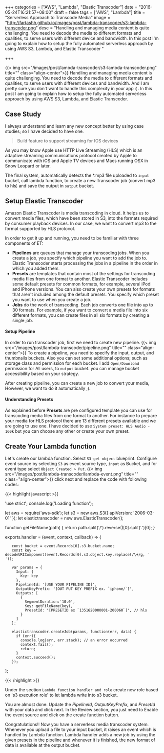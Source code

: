 +++
categories = ["AWS", "Lambda", "Elastic Transcoder"]
date = "2016-05-24T16:21:57+08:00"
draft = false
tags = ["AWS", "Lambda"]
title = "Serverless Approach to Transcode Media"
image = "http://fartashh.github.io/images/post/lambda-transcoder/s3-lambda-transcoder.png"
desc = "Handling and managing media content is quite challenging. You need to decode the media to different formats and qualities, to serve users with different device and bandwidth. In this post I'm going to explain how to setup the fully automated serverless approach by using AWS S3, Lambda, and Elastic Transcoder "

+++

{{< img src="/images/post/lambda-transcoder/s3-lambda-transcoder.png" title="" class="align-center">}}
Handling and managing media content is quite challenging. You need to decode the media to different formats and qualities, 
to serve users with different devices and bandwidth. 
And I am pretty sure you don't want to handle this complexity in your app :).
In this post I am going to explain how to setup the fully automated serverless approach by using AWS S3, Lambda, and Elastic Transcoder. 
<!--more-->

## Case Study
I always understand and learn any new concept better by using case studies; so I have decided to have one. 

> Build feature to support streaming for IOS devices

As you may know Apple use HTTP Live Streaming (HLS) which is an adaptive streaming communications protocol created by 
Apple to communicate with iOS and Apple TV devices and Macs running OSX in Snow Leopard or later.

The final system, automatically detects the *.mp3 file uploaded to `input` bucket, call lambda function, to create a new 
Transcoder job (convert mp3 to hls) and save the output in `output` bucket.

## Setup Elastic Transcoder
Amazon Elastic Transcoder is media transcoding in cloud. It helps us to convert media files, which have been stored in S3, into 
the formats required by consumer playback devices. In our case, we want to convert mp3 to the format supported 
by HLS protocol.

In order to get it up and running, you need to be familiar with three components of ET:
  
  * **Pipelines** are queues that manage your transcoding jobs. When you create a job, you specify which pipeline you
   want to add the job to. Elastic Transcoder starts processing the jobs in a pipeline in the order in which you added them.
  * **Presets** are templates that contain most of the settings for transcoding media files from one format to another. 
   Elastic Transcoder includes some default presets for common formats, for example, several iPod and iPhone versions.
   You can also create your own presets for formats that aren't included among the default presets. You specify which
   preset you want to use when you create a job.
  * **Jobs** do the work of transcoding. Each job converts one file into up to 30 formats. For example, if you want to 
   convert a media file into six different formats, you can create files in all six formats by creating a single job. 

#### Setup Pipeline
In order to run transcoder job, first we need to create new pipeline.
{{< img src="/images/post/lambda-transcoder/pipeline.png" title="" class="align-center">}}
To create a pipeline, you need to specify the input, output, and thumbnails buckets. Also you can set some additional options;
such as storage class and permission for each bucket.
I add `Open/Download` permission for All users, to `output` bucket. you can manage bucket accessibility based on your strategy. 

After creating pipeline, you can create a new job to convert your media, However, we want to do it automatically ;).

#### Understanding Presets
As explained before **Presets** are pre configured template you can use for transcoding media files from one format to another.
For instance to prepare your media for HLS protocol there are 13 different presets available and we are going to use one.
I have decided to use `System preset: HLS Audio - 160k` but you can choose any other or create your own preset.


## Create Your Lambda function
Let's create our lambda function. Select `S3-get-object` blueprint.
Configure event source by selecting `S3` as event source type, `input` as Bucket, and for event type select 
`Object Created > Put`.
{{< img src="/images/post/lambda-transcoder/lambda-event.png" title="" class="align-center">}}
click next and replace the code with following codes:

{{< highlight javascript >}}
   
   'use strict';
   console.log('Loading function');
   
   let aws = require('aws-sdk');
   let s3 = new aws.S3({ apiVersion: '2006-03-01' });
   let elastictranscoder = new aws.ElasticTranscoder();
   
   function getFileName(path) {
      return path.split('/').reverse()[0].split('.')[0];
   }
   
   exports.handler = (event, context, callback) => {
   
       const bucket = event.Records[0].s3.bucket.name;
       const key = decodeURIComponent(event.Records[0].s3.object.key.replace(/\+/g, ' '));

       var params = {
         Input: { 
           Key: key
         },
         PipelineId: '[USE YOUR PIPELINE ID]', 
         OutputKeyPrefix: '[OUT PUT KEY PREFIX ex. `iphone/`]',
         Outputs: [
           {
             SegmentDuration:'10.0',    
             Key: getFileName(key),
             PresetId: '[PRESETID ex `1351620000001-200060`]', // hls
           }
         ]
       };
   
       elastictranscoder.createJob(params, function(err, data) {
         if (err){
           console.log(err, err.stack); // an error occurred
           context.fail();
           return;
         }
         context.succeed();
       });
   };

{{< /highlight >}}

Under the section `Lambda function handler and role` create new role based on 's3 execution role' to let lambda write 
into s3 bucket.

You are almost done. Update the *PipelineId*, *OutputKeyPrefix*, and *PresetId* with your data and click next.
In the Review section, you just need to Enable the event source and click on the create function button. 

Congratulations!! Now you have a serverless media transcoder system. Whenever you upload a file to your input bucket, it raises an
event which is handled by Lambda function. Lambda handler adds a new job by using the given presets in the pipeline and whenever it is finished, 
the new format of data is available at the output bucket.

